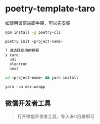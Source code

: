 # poetry-template-taro

如使用该前端脚手架，可以先安装

```bash
npm install -g poetry-cli
```

```bash
poetry init <project-name>

? 请选择使用的模板
❯ taro
  umi
  electron
  next

cd <project-name> && yarn install

yarn run dev:weapp
```

## 微信开发者工具

> 打开微信开发者工具，导入dist目录即可